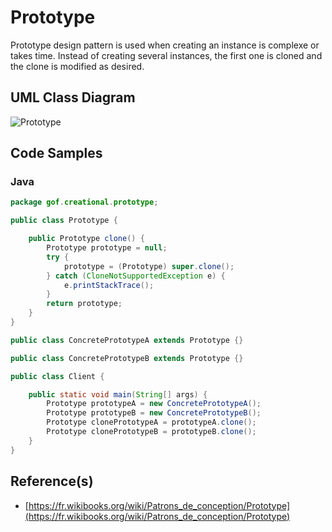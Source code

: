 # Prototype

Prototype design pattern is used when creating an instance is complexe or takes time. Instead of creating several instances, the first one is cloned and the clone is modified as desired.

## UML Class Diagram

![Prototype](http://www.plantuml.com/plantuml/proxy?src=https://raw.githubusercontent.com/dig2root/DesignPatternsCheatSheets/main/PlantUML/Prototype.puml? "The Prototype")

## Code Samples

### Java

```Java
package gof.creational.prototype;

public class Prototype {

    public Prototype clone() {
        Prototype prototype = null;
        try {
            prototype = (Prototype) super.clone();
        } catch (CloneNotSupportedException e) {
            e.printStackTrace();
        }
        return prototype;
    }
}

public class ConcretePrototypeA extends Prototype {}

public class ConcretePrototypeB extends Prototype {}

public class Client {

    public static void main(String[] args) {
        Prototype prototypeA = new ConcretePrototypeA();
        Prototype prototypeB = new ConcretePrototypeB();
        Prototype clonePrototypeA = prototypeA.clone();
        Prototype clonePrototypeB = prototypeB.clone();
    }
}
```

## Reference(s)

- [https://fr.wikibooks.org/wiki/Patrons_de_conception/Prototype](https://fr.wikibooks.org/wiki/Patrons_de_conception/Prototype)

